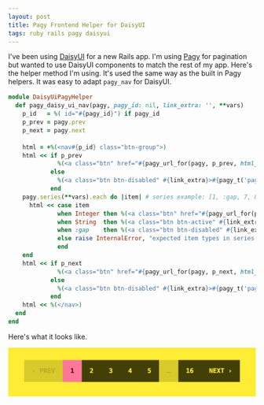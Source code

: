 ```yaml
---
layout: post
title: Pagy Frontend Helper for DaisyUI
tags: ruby rails pagy daisyui
---
```


I've been using [DaisyUI](https://daisyui.com/) for a new Rails app.
I'm using [Pagy](https://github.com/ddnexus/pagy) for pagination but wanted to use DaisyUI components to match the rest of my app. 
Here's the helper method I'm using. 
It's used the same way as the built in Pagy helpers. It was easy to adapt `pagy_nav` for DaisyUI.

```ruby
module DaisyUiPagyHelper
  def pagy_daisy_ui_nav(pagy, pagy_id: nil, link_extra: '', **vars)
    p_id   = %( id="#{pagy_id}") if pagy_id
    p_prev = pagy.prev
    p_next = pagy.next

    html = +%(<nav#{p_id} class="btn-group">)
    html << if p_prev
              %(<a class="btn" href="#{pagy_url_for(pagy, p_prev, html_escaped: true)}" aria-label="previous" #{link_extra}>#{pagy_t('pagy.nav.prev')}</a> )
            else
              %(<a class="btn btn-disabled" #{link_extra}>#{pagy_t('pagy.nav.prev')}</a> )
            end
    pagy.series(**vars).each do |item| # series example: [1, :gap, 7, 8, "9", 10, 11, :gap, 36]
      html << case item
              when Integer then %(<a class="btn" href="#{pagy_url_for(pagy, item, html_escaped: true)}" #{link_extra}>#{item}</a> )
              when String  then %(<a class="btn btn-active" #{link_extra}>#{pagy.label_for(item)}</a> )
              when :gap    then %(<a class="btn btn-disabled" #{link_extra}>#{pagy_t('pagy.nav.gap')}</a> )
              else raise InternalError, "expected item types in series to be Integer, String or :gap; got #{item.inspect}"
              end
    end
    html << if p_next
              %(<a class="btn" href="#{pagy_url_for(pagy, p_next, html_escaped: true)}" aria-label="next" #{link_extra}>#{pagy_t('pagy.nav.next')}</a>)
            else
              %(<a class="btn btn-disabled" #{link_extra}>#{pagy_t('pagy.nav.next')}</a>)
            end
    html << %(</nav>)
  end
end
```

Here's what it looks like.

<img src="/assets/daisy-ui-pagy.png" />
